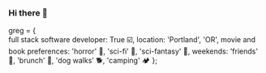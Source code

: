 ### Hi there 👋

greg = {                           
    full stack software developer: True ☑️,
    location: 'Portland', 'OR',
    movie and book preferences: 'horror' 👻, 'sci-fi' 🚀, 'sci-fantasy' 🐲,
    weekends: 'friends' 👯, 'brunch' 🥞, 'dog walks' 🐕, 'camping' 🏕
    };
